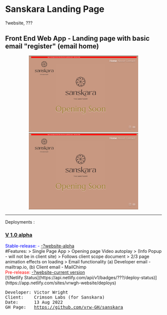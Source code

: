 # Sanskara Landing Page

?website, ???
<h2>Front End Web App - <strong>Landing page with basic email "register" (email home)</strong></h2>
<div align="center">
<a href="https://?website"><img alt="screenshot" src="./project-basics/Screenshot.png?raw=true" width="70%" height="50%" /></a>
<a href="https://?website"><img alt="screenshot" src="https://raw.githubusercontent.com/vrw-GH/sanskara/f53ed83b176127df1a4e53a2f2fb76fb774c6168/project-basics/Screenshot.png?raw=true" width="70%" height="50%" /></a>
</div>
<hr />
Deployments :
<h3><u>V 1.0 alpha</u></h3>
<span style="color:blue">Stable-release: - <a href="https://">-?website-alpha</a></span>
<br />
#Features:
> Single Page App
> Opening page Video autoplay
> (Info Popup - will not be in client site)
> Follows client scope document
> 2/3 page animation effects on loading
> Email functionality (a) Developer email - mailtrap.io, (b) Client email - MailChimp
<br />
<span style="color:red" >Pre-release:    <a href="https://">-?website-current version</a></span>
<br />
[![Netlify Status](https://api.netlify.com/api/v1/badges/???/deploy-status)](https://app.netlify.com/sites/vrwgh-website/deploys)
<br />
<pre>
Developer: Victor Wright
Client:    Crimson Labs (for Sanskara)
Date:      13 Aug 2022
GH Page:   <a href="https://vrw-gh.github.io/sanskara/">https://github.com/vrw-GH/sanskara</a>
</pre>
